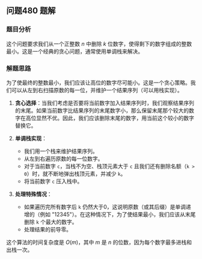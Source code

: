 ## 问题480 题解

### 题目分析

这个问题要求我们从一个正整数 $n$ 中删除 $k$ 位数字，使得剩下的数字组成的整数最小。这是一个经典的贪心问题，通常使用单调栈来解决。

### 解题思路

为了使最终的整数最小，我们应该让高位的数字尽可能小。这是一个贪心策略。我们可以从左到右扫描原数的每一位，并维护一个结果序列（可以用栈实现）。

1.  **贪心选择**：当我们考虑是否要将当前数字加入结果序列时，我们观察结果序列的末尾。如果当前数字比结果序列的末尾数字小，那么保留末尾那个较大的数字在高位显然不优。因此，我们应该删除末尾的数字，用当前这个较小的数字替换它。

2.  **单调栈实现**：
    -   我们用一个栈来维护结果序列。
    -   从左到右遍历原数的每一位数字。
    -   对于当前数字 `c`，当栈不为空、栈顶元素大于 `c` 且我们还有删除名额（`k > 0`）时，就不断地弹出栈顶元素，并减少 `k`。
    -   将当前数字 `c` 压入栈中。

3.  **处理特殊情况**：
    -   如果遍历完所有数字后 `k` 仍然大于0，这说明原数（或其后缀）是单调递增的（例如 "12345"）。在这种情况下，为了使结果最小，我们应该从末尾删除 `k` 个最大的数字。
    -   处理结果的前导零。

这个算法的时间复杂度是 $O(m)$，其中 $m$ 是 $n$ 的位数，因为每个数字最多进栈和出栈一次。
